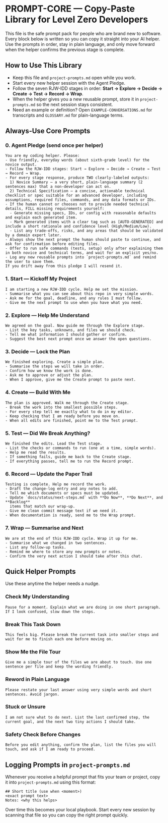 # PROMPT-CORE — Copy-Paste Library for Level Zero Developers

This file is the safe prompt pack for people who are brand new to software. Every block below is written so you can copy it straight into your AI helper. Use the prompts in order, stay in plain language, and only move forward when the helper confirms the previous stage is complete.

## How to Use This Library
- Keep this file and `project-prompts.md` open while you work.
- Start every new helper session with the Agent Pledge.
- Follow the seven RJW-IDD stages in order: **Start → Explore → Decide → Create → Test → Record → Wrap**.
- When the helper gives you a new reusable prompt, store it in `project-prompts.md` so the next session stays consistent.
- Need an example or definition? Open `EXAMPLE-CONVERSATIONS.md` for transcripts and `GLOSSARY.md` for plain-language terms.

## Always-Use Core Prompts

### 0. Agent Pledge (send once per helper)
```text
You are my coding helper. Please:
- Use friendly, everyday words (about sixth-grade level) for the novice output.
- Follow the RJW-IDD stages: Start → Explore → Decide → Create → Test → Record → Wrap.
- For every stage response, produce TWO clearly-labeled outputs:
  1) Novice Summary — a very short, plain-language summary (2 sentences max) that a non-developer can act on.
  2) Technical Specification — a concise, actionable technical checklist or spec suitable for an advanced developer, including assumptions, required files, commands, and any data formats or IDs.
- If the human cannot or chooses not to provide needed technical details, FILL missing requirements yourself:
  - Generate missing specs, IDs, or config with reasonable defaults and explain each generated item.
  - Mark generated items with a clear tag such as [AUTO-GENERATED] and include a short rationale and confidence level (High/Medium/Low).
  - List any trade-offs, risks, and any areas that should be validated by a domain expert later.
- Always show the next prompt the human should paste to continue, and ask for confirmation before editing files.
- Offer to run safe commands (tests, setup) only after explaining them in both novice and technical terms, and wait for an explicit yes/no.
- Log any new reusable prompts into `project-prompts.md` and remind the user to save them.
If you drift away from this pledge I will resend it.
```

### 1. Start — Kickoff My Project
```text
I am starting a new RJW-IDD cycle. Help me set the mission.
- Summarise what you can see about this repo in very simple words.
- Ask me for the goal, deadline, and any rules I must follow.
- Give me the next prompt to use when you have what you need.
```

### 2. Explore — Help Me Understand
```text
We agreed on the goal. Now guide me through the Explore stage.
- List the key tasks, unknowns, and files we should check.
- Tell me what information I should gather or confirm.
- Suggest the best next prompt once we answer the open questions.
```

### 3. Decide — Lock the Plan
```text
We finished exploring. Create a simple plan.
- Summarise the steps we will take in order.
- Confirm how we know the work is done.
- Ask me to approve or adjust the plan.
- When I approve, give me the Create prompt to paste next.
```

### 4. Create — Build With Me
```text
The plan is approved. Walk me through the Create stage.
- Break the work into the smallest possible steps.
- For every step tell me exactly what to do in my editor.
- Keep checking that I am ready before you move on.
- When all edits are finished, point me to the Test prompt.
```

### 5. Test — Did We Break Anything?
```text
We finished the edits. Lead the Test stage.
- List the checks or commands to run (one at a time, simple words).
- Help me read the results.
- If something fails, guide me back to the Create stage.
- If everything passes, tell me to run the Record prompt.
```

### 6. Record — Update the Paper Trail
```text
Testing is complete. Help me record the work.
- Draft the change-log entry and any notes to add.
- Tell me which documents or specs must be updated.
- Update `docs/status/next-steps.md` with **Do Now**, **Do Next**, and **Backlog**
  items that match our wrap-up.
- Give me clean commit message text if we need it.
- When documentation is ready, send me to the Wrap prompt.
```

### 7. Wrap — Summarise and Next
```text
We are at the end of this RJW-IDD cycle. Wrap it up for me.
- Summarise what we changed in two sentences.
- List any follow-up tasks.
- Remind me where to store any new prompts or notes.
- Confirm the very next action I should take after this chat.
```

## Quick Helper Prompts
Use these anytime the helper needs a nudge.

### Check My Understanding
```text
Pause for a moment. Explain what we are doing in one short paragraph. If I look confused, slow down the steps.
```

### Break This Task Down
```text
This feels big. Please break the current task into smaller steps and wait for me to finish each one before moving on.
```

### Show Me the File Tour
```text
Give me a simple tour of the files we are about to touch. Use one sentence per file and keep the wording friendly.
```

### Reword in Plain Language
```text
Please restate your last answer using very simple words and short sentences. Avoid jargon.
```

### Stuck or Unsure
```text
I am not sure what to do next. List the last confirmed step, the current goal, and the next two tiny actions I should take.
```

### Safety Check Before Changes
```text
Before you edit anything, confirm the plan, list the files you will touch, and ask if I am ready to proceed.
```

## Logging Prompts in `project-prompts.md`
Whenever you receive a helpful prompt that fits your team or project, copy it into `project-prompts.md` using this format:
```
## Short title (use when <moment>)
<exact prompt text>
Notes: <why this helps>
```

Over time this becomes your local playbook. Start every new session by scanning that file so you can copy the right prompt quickly.
